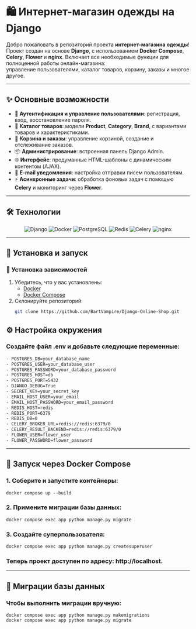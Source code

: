 # 🛍️ Интернет-магазин одежды на Django

Добро пожаловать в репозиторий проекта **интернет-магазина одежды**!  
Проект создан на основе **Django**, с использованием **Docker Compose**, **Celery**, **Flower** и **nginx**. Включает все необходимые функции для полноценной работы онлайн-магазина:  
управление пользователями, каталог товаров, корзину, заказы и многое другое.  

---

## ✨ Основные возможности

- 🔐 **Аутентификация и управление пользователями**: регистрация, вход, восстановление пароля.  
- 👗 **Каталог товаров**: модели **Product**, **Category**, **Brand**, с вариантами товаров и характеристиками.  
- 🛒 **Корзина и заказы**: управление корзиной, создание и отслеживание заказов.  
- 📦 **Администрирование**: встроенная панель Django Admin.  
- 🌐 **Интерфейс**: продуманные HTML-шаблоны с динамическим контентом (AJAX).  
- 📧 **E-mail уведомления**: настройка отправки писем пользователям.  
- ⚡ **Асинхронные задачи**: обработка фоновых задач с помощью **Celery** и мониторинг через **Flower**.  

---

## 🛠️ Технологии

<div align="center">
  <img src="https://img.shields.io/badge/Django-092E20?style=for-the-badge&logo=django&logoColor=white" alt="Django"/>
  <img src="https://img.shields.io/badge/Docker-2496ED?style=for-the-badge&logo=docker&logoColor=white" alt="Docker"/>
  <img src="https://img.shields.io/badge/PostgreSQL-336791?style=for-the-badge&logo=postgresql&logoColor=white" alt="PostgreSQL"/>
  <img src="https://img.shields.io/badge/Redis-DC382D?style=for-the-badge&logo=redis&logoColor=white" alt="Redis"/>
  <img src="https://img.shields.io/badge/Celery-37814A?style=for-the-badge&logo=celery&logoColor=white" alt="Celery"/>
  <img src="https://img.shields.io/badge/nginx-009639?style=for-the-badge&logo=nginx&logoColor=white" alt="nginx"/>
</div>


---

## 🚀 Установка и запуск

### 🔧 Установка зависимостей
1. Убедитесь, что у вас установлены:
   - [Docker](https://www.docker.com/)
   - [Docker Compose](https://docs.docker.com/compose/)
2. Склонируйте репозиторий:
   ```bash
   git clone https://github.com/BartVampire/Django-Online-Shop.git

## ⚙️ Настройка окружения
### Создайте файл .env и добавьте следующие переменные:
```bash
- POSTGRES_DB=your_database_name
- POSTGRES_USER=your_database_user
- POSTGRES_PASSWORD=your_database_password
- POSTGRES_HOST=db
- POSTGRES_PORT=5432
- DJANGO_DEBUG=True
- SECRET_KEY=your_secret_key
- EMAIL_HOST_USER=your_email
- EMAIL_HOST_PASSWORD=your_email_password
- REDIS_HOST=redis
- REDIS_PORT=6379
- REDIS_DB=0
- CELERY_BROKER_URL=redis://redis:6379/0
- CELERY_RESULT_BACKEND=redis://redis:6379/0
- FLOWER_USER=flower_user
- FLOWER_PASSWORD=flower_password
```
---
## 🐳 Запуск через Docker Compose

### 1. Соберите и запустите контейнеры:
```
docker compose up --build
```
### 2. Примените миграции базы данных:
````
docker compose exec app python manage.py migrate
````
### 3. Создайте суперпользователя:
````
docker compose exec app python manage.py createsuperuser
````
### Теперь проект доступен по адресу: http://localhost.

---
## 📜 Миграции базы данных

### Чтобы выполнить миграции вручную:
````
docker compose exec app python manage.py makemigrations
docker compose exec app python manage.py migrate
````




